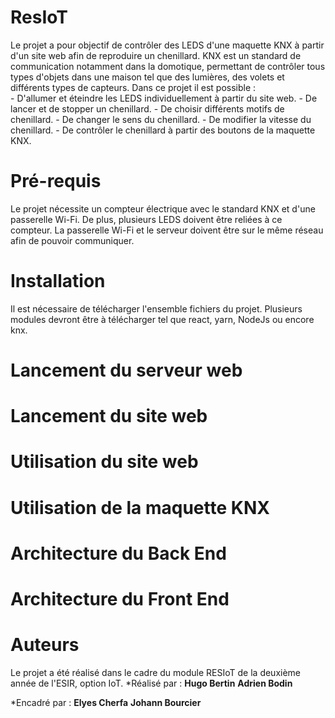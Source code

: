 # ResIoT
Le projet a pour objectif de contrôler des LEDS d'une maquette KNX à partir d'un site web afin de reproduire un chenillard. KNX est un standard de communication notamment dans la domotique, permettant de contrôler tous types d'objets dans une maison tel que des lumières, des volets et différents types de capteurs. 
Dans ce projet il est possible :    
                - D'allumer et éteindre les LEDS individuellement à partir du site web. 
                - De lancer et de stopper un chenillard.
                - De choisir différents motifs de chenillard.
                - De changer le sens du chenillard. 
                - De modifier la vitesse du chenillard.
                - De contrôler le chenillard à partir des boutons de la maquette KNX.  

# Pré-requis
Le projet nécessite un compteur électrique avec le standard KNX et d'une passerelle Wi-Fi. De plus, plusieurs LEDS doivent être reliées à ce compteur. 
La passerelle Wi-Fi et le serveur doivent être sur le même réseau afin de pouvoir communiquer.  

# Installation 
Il est nécessaire de télécharger l'ensemble fichiers du projet. Plusieurs modules devront être à télécharger tel que react, yarn, NodeJs ou encore knx. 

# Lancement du serveur web 

# Lancement du site web 

# Utilisation du site web

# Utilisation de la maquette KNX

# Architecture du Back End

# Architecture du Front End

# Auteurs
Le projet a été réalisé dans le cadre du module RESIoT de la deuxième année de l'ESIR, option IoT. 
*Réalisé par :
    **Hugo Bertin** 
    **Adrien Bodin**

*Encadré par :
    **Elyes Cherfa**
    **Johann Bourcier** 